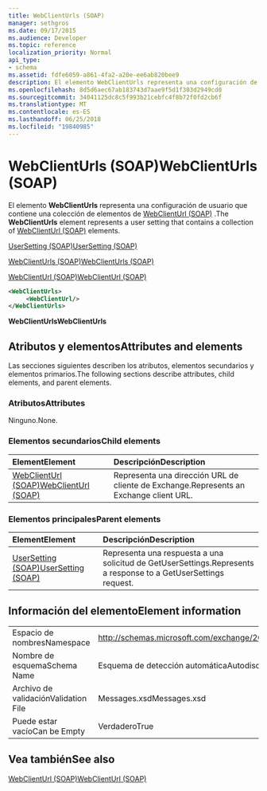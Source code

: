 ```yaml
---
title: WebClientUrls (SOAP)
manager: sethgros
ms.date: 09/17/2015
ms.audience: Developer
ms.topic: reference
localization_priority: Normal
api_type:
- schema
ms.assetid: fdfe6059-a861-4fa2-a20e-ee6ab820bee9
description: El elemento WebClientUrls representa una configuración de usuario que contiene una colección de elementos de WebClientUrl (SOAP).
ms.openlocfilehash: 8d5d6aec67ab183743d7aae9f5d1f303d2949cd0
ms.sourcegitcommit: 34041125dc8c5f993b21cebfc4f8b72f0fd2cb6f
ms.translationtype: MT
ms.contentlocale: es-ES
ms.lasthandoff: 06/25/2018
ms.locfileid: "19840985"
---
```

# <a name="webclienturls-soap"></a><span data-ttu-id="75a56-103">WebClientUrls (SOAP)</span><span class="sxs-lookup"><span data-stu-id="75a56-103">WebClientUrls (SOAP)</span></span>

<span data-ttu-id="75a56-104">El elemento **WebClientUrls** representa una configuración de usuario que contiene una colección de elementos de [WebClientUrl (SOAP)](webclienturl-soap.md) .</span><span class="sxs-lookup"><span data-stu-id="75a56-104">The **WebClientUrls** element represents a user setting that contains a collection of [WebClientUrl (SOAP)](webclienturl-soap.md) elements.</span></span> 
  
[<span data-ttu-id="75a56-105">UserSetting (SOAP)</span><span class="sxs-lookup"><span data-stu-id="75a56-105">UserSetting (SOAP)</span></span>](usersetting-soap.md)
  
[<span data-ttu-id="75a56-106">WebClientUrls (SOAP)</span><span class="sxs-lookup"><span data-stu-id="75a56-106">WebClientUrls (SOAP)</span></span>](webclienturls-soap.md)
  
[<span data-ttu-id="75a56-107">WebClientUrl (SOAP)</span><span class="sxs-lookup"><span data-stu-id="75a56-107">WebClientUrl (SOAP)</span></span>](webclienturl-soap.md)
  
```XML
<WebClientUrls>
     <WebClientUrl/>
</WebClientUrls>

```

 <span data-ttu-id="75a56-108">**WebClientUrls**</span><span class="sxs-lookup"><span data-stu-id="75a56-108">**WebClientUrls**</span></span>
## <a name="attributes-and-elements"></a><span data-ttu-id="75a56-109">Atributos y elementos</span><span class="sxs-lookup"><span data-stu-id="75a56-109">Attributes and elements</span></span>

<span data-ttu-id="75a56-110">Las secciones siguientes describen los atributos, elementos secundarios y elementos primarios.</span><span class="sxs-lookup"><span data-stu-id="75a56-110">The following sections describe attributes, child elements, and parent elements.</span></span>
  
### <a name="attributes"></a><span data-ttu-id="75a56-111">Atributos</span><span class="sxs-lookup"><span data-stu-id="75a56-111">Attributes</span></span>

<span data-ttu-id="75a56-112">Ninguno.</span><span class="sxs-lookup"><span data-stu-id="75a56-112">None.</span></span>
  
### <a name="child-elements"></a><span data-ttu-id="75a56-113">Elementos secundarios</span><span class="sxs-lookup"><span data-stu-id="75a56-113">Child elements</span></span>

|<span data-ttu-id="75a56-114">**Element**</span><span class="sxs-lookup"><span data-stu-id="75a56-114">**Element**</span></span>|<span data-ttu-id="75a56-115">**Descripción**</span><span class="sxs-lookup"><span data-stu-id="75a56-115">**Description**</span></span>|
|:-----|:-----|
|[<span data-ttu-id="75a56-116">WebClientUrl (SOAP)</span><span class="sxs-lookup"><span data-stu-id="75a56-116">WebClientUrl (SOAP)</span></span>](webclienturl-soap.md) <br/> |<span data-ttu-id="75a56-117">Representa una dirección URL de cliente de Exchange.</span><span class="sxs-lookup"><span data-stu-id="75a56-117">Represents an Exchange client URL.</span></span>  <br/> |
   
### <a name="parent-elements"></a><span data-ttu-id="75a56-118">Elementos principales</span><span class="sxs-lookup"><span data-stu-id="75a56-118">Parent elements</span></span>

|<span data-ttu-id="75a56-119">**Element**</span><span class="sxs-lookup"><span data-stu-id="75a56-119">**Element**</span></span>|<span data-ttu-id="75a56-120">**Descripción**</span><span class="sxs-lookup"><span data-stu-id="75a56-120">**Description**</span></span>|
|:-----|:-----|
|[<span data-ttu-id="75a56-121">UserSetting (SOAP)</span><span class="sxs-lookup"><span data-stu-id="75a56-121">UserSetting (SOAP)</span></span>](usersetting-soap.md) <br/> |<span data-ttu-id="75a56-122">Representa una respuesta a una solicitud de GetUserSettings.</span><span class="sxs-lookup"><span data-stu-id="75a56-122">Represents a response to a GetUserSettings request.</span></span>  <br/> |
   
## <a name="element-information"></a><span data-ttu-id="75a56-123">Información del elemento</span><span class="sxs-lookup"><span data-stu-id="75a56-123">Element information</span></span>

|||
|:-----|:-----|
|<span data-ttu-id="75a56-124">Espacio de nombres</span><span class="sxs-lookup"><span data-stu-id="75a56-124">Namespace</span></span>  <br/> |http://schemas.microsoft.com/exchange/2010/Autodiscover  <br/> |
|<span data-ttu-id="75a56-125">Nombre de esquema</span><span class="sxs-lookup"><span data-stu-id="75a56-125">Schema Name</span></span>  <br/> |<span data-ttu-id="75a56-126">Esquema de detección automática</span><span class="sxs-lookup"><span data-stu-id="75a56-126">Autodiscover schema</span></span>  <br/> |
|<span data-ttu-id="75a56-127">Archivo de validación</span><span class="sxs-lookup"><span data-stu-id="75a56-127">Validation File</span></span>  <br/> |<span data-ttu-id="75a56-128">Messages.xsd</span><span class="sxs-lookup"><span data-stu-id="75a56-128">Messages.xsd</span></span>  <br/> |
|<span data-ttu-id="75a56-129">Puede estar vacío</span><span class="sxs-lookup"><span data-stu-id="75a56-129">Can be Empty</span></span>  <br/> |<span data-ttu-id="75a56-130">Verdadero</span><span class="sxs-lookup"><span data-stu-id="75a56-130">True</span></span>  <br/> |
   
## <a name="see-also"></a><span data-ttu-id="75a56-131">Vea también</span><span class="sxs-lookup"><span data-stu-id="75a56-131">See also</span></span>



[<span data-ttu-id="75a56-132">WebClientUrl (SOAP)</span><span class="sxs-lookup"><span data-stu-id="75a56-132">WebClientUrl (SOAP)</span></span>](webclienturl-soap.md)

